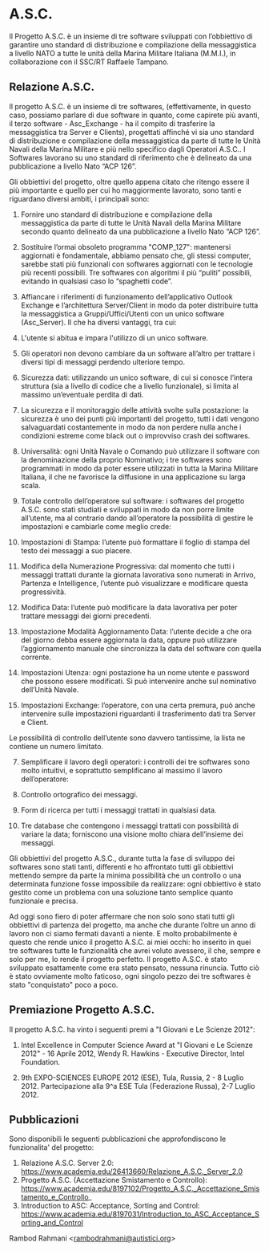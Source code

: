 # A.S.C.
Il Progetto A.S.C. è un insieme di tre software sviluppati con l’obbiettivo di garantire uno standard di distribuzione e compilazione della messaggistica a livello NATO a tutte le unità della Marina Militare Italiana (M.M.I.), in collaborazione con il SSC/RT Raffaele Tampano.

## Relazione A.S.C.

Il progetto A.S.C. è un insieme di tre softwares, (effettivamente, in questo caso, possiamo parlare di due software in quanto, come capirete più avanti, il terzo software - Asc_Exchange - ha il compito di trasferire la messaggistica tra Server e Clients), progettati affinché vi sia uno standard di distribuzione e compilazione della messaggistica da parte di tutte le Unità Navali della Marina Militare e più nello specifico dagli Operatori A.S.C.. I Softwares lavorano su uno standard di riferimento che è delineato da una pubblicazione a livello Nato “ACP 126”.

Gli obbiettivi del progetto, oltre quello appena citato che ritengo essere il più importante e quello per cui ho maggiormente lavorato, sono tanti e riguardano diversi ambiti, i principali sono:
1.  Fornire uno standard di distribuzione e compilazione della messaggistica da parte di tutte le Unità Navali della Marina Militare secondo quanto delineato da una pubblicazione a livello Nato “ACP 126”.

2.  Sostituire l’ormai obsoleto programma "COMP_127": mantenersi aggiornati è fondamentale, abbiamo pensato che, gli stessi computer, sarebbe stati più funzionali con softwares aggiornati con le tecnologie più recenti possibili. Tre softwares con algoritmi il più “puliti” possibili, evitando in qualsiasi caso lo “spaghetti code”.

3.  Affiancare i riferimenti di funzionamento dell’applicativo Outlook Exchange e l’architettura Server/Client in modo da poter distribuire tutta la messaggistica a Gruppi/Uffici/Utenti con un unico software (Asc_Server). Il che ha diversi vantaggi, tra cui:
 1.  L'utente si abitua e impara l'utilizzo di un unico software.

 2.  Gli operatori non devono cambiare da un software all’altro per trattare i diversi tipi di messaggi perdendo ulteriore tempo.

 3.  Sicurezza dati: utilizzando un unico software, di cui si conosce l’intera struttura (sia a livello di codice che a livello funzionale), si limita al massimo un’eventuale perdita di dati.

4.  La sicurezza e il monitoraggio delle attività svolte sulla postazione: la sicurezza è uno dei punti più importanti del progetto, tutti i dati vengono salvaguardati costantemente in modo da non perdere nulla anche i condizioni estreme come black out o improvviso crash dei softwares.

5.  Universalità: ogni Unità Navale o Comando può utilizzare il software con la denominazione della proprio Nominativo; i tre softwares sono programmati in modo da poter essere utilizzati in tutta la Marina Militare Italiana, il che ne favorisce la diffusione in una applicazione su larga scala.

6.  Totale controllo dell’operatore sul software: i softwares del progetto A.S.C. sono stati studiati e sviluppati in modo da non porre limite all’utente, ma al contrario dando all’operatore la possibilità di gestire le impostazioni e cambiarle come meglio crede:

 1.  Impostazioni di Stampa: l’utente può formattare il foglio di stampa del testo dei messaggi a suo piacere.

 2.  Modifica della Numerazione Progressiva: dal momento che tutti i messaggi trattati durante la giornata lavorativa sono numerati in Arrivo, Partenza e Intelligence, l’utente può visualizzare e modificare questa progressività.

 3.  Modifica Data: l’utente può modificare la data lavorativa per poter trattare messaggi dei giorni precedenti.

 4.  Impostazione Modalità Aggiornamento Data: l’utente decide a che ora del giorno debba essere aggiornata la data, oppure può utilizzare l’aggiornamento manuale che sincronizza la data del software con quella corrente.

 5.  Impostazioni Utenza: ogni postazione ha un nome utente e password che possono essere modificati. Si può intervenire anche sul nominativo dell’Unità Navale.

 6.  Impostazioni Exchange: l’operatore, con una certa premura, può anche intervenire sulle impostazioni riguardanti il trasferimento dati tra Server e Client.

Le possibilità di controllo dell’utente sono davvero tantissime, la lista ne contiene un numero limitato.

7.  Semplificare il lavoro degli operatori: i controlli dei tre softwares sono molto intuitivi, e soprattutto semplificano al massimo il lavoro dell’operatore:

 1.  Controllo ortografico dei messaggi.

 2.  Form di ricerca per tutti i messaggi trattati in qualsiasi data.

 3.  Tre database che contengono i messaggi trattati con possibilità di variare la data; forniscono una visione molto chiara dell’insieme dei messaggi.

Gli obbiettivi del progetto A.S.C., durante tutta la fase di sviluppo dei softwares sono stati tanti, differenti e ho affrontato tutti gli obbiettivi mettendo sempre da parte la minima possibilità che un controllo o una determinata funzione fosse impossibile da realizzare: ogni obbiettivo è stato gestito come un problema con una soluzione tanto semplice quanto funzionale e precisa.

Ad oggi sono fiero di poter affermare che non solo sono stati tutti gli obbiettivi di partenza del progetto, ma anche che durante l’oltre un anno di lavoro non ci siamo fermati davanti a niente. E molto probabilmente è questo che rende unico il progetto A.S.C. ai miei occhi: ho inserito in quei tre softwares tutte le funzionalità che avrei voluto avessero, il che, sempre e solo per me, lo rende il progetto perfetto. Il progetto A.S.C. è stato sviluppato esattamente come era stato pensato, nessuna rinuncia. Tutto ciò è stato ovviamente molto faticoso, ogni singolo pezzo dei tre softwares è stato "conquistato" poco a poco.


## Premiazione Progetto A.S.C.

Il progetto A.S.C. ha vinto i seguenti premi a "I Giovani e Le Scienze 2012":

1.  Intel Excellence in Computer Science Award at "I Giovani e Le Scienze 2012" -
    16 Aprile 2012,
    Wendy R. Hawkins - Executive Director, Intel Foundation.

2.  9th EXPO-SCIENCES EUROPE 2012 (ESE), Tula, Russia, 2 - 8 Luglio 2012.
    Partecipazione alla 9^a ESE Tula (Federazione Russa), 2-7 Luglio 2012.


## Pubblicazioni

Sono disponibili le seguenti pubblicazioni che approfondiscono le funzionalita' del progetto:

1.  Relazione A.S.C. Server 2.0: https://www.academia.edu/26413660/Relazione_A.S.C._Server_2.0
2.  Progetto A.S.C. (Accettazione Smistamento e Controllo): https://www.academia.edu/8197102/Progetto_A.S.C._Accettazione_Smistamento_e_Controllo_
3.  Introduction to ASC: Acceptance, Sorting and Control: https://www.academia.edu/8197031/Introduction_to_ASC_Acceptance_Sorting_and_Control

Rambod Rahmani <<rambodrahmani@autistici.org>>
